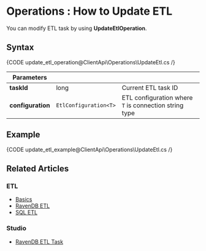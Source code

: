 ﻿# Operations : How to Update ETL

You can modify ETL task by using **UpdateEtlOperation**.

## Syntax

{CODE update_etl_operation@ClientApi\Operations\UpdateEtl.cs /}

| Parameters | | |
| ------------- | ----- | ---- |
| **taskId** | long | Current ETL task ID | 
| **configuration** | `EtlConfiguration<T>` | ETL configuration where `T` is connection string type |

## Example

{CODE update_etl_example@ClientApi\Operations\UpdateEtl.cs /}

## Related Articles

### ETL

- [Basics](../../../../server/ongoing-tasks/etl/basics)
- [RavenDB ETL](../../../../server/ongoing-tasks/etl/raven)
- [SQL ETL](../../../../server/ongoing-tasks/etl/sql)

### Studio

- [RavenDB ETL Task](../../../../studio/database/tasks/ongoing-tasks/ravendb-etl-task)
